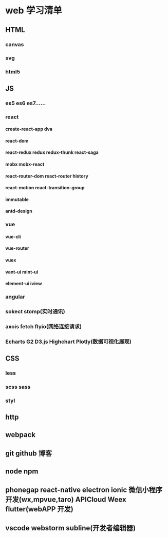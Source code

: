 # web 学习清单

## HTML

### canvas

### svg

### html5

## JS

### es5 es6 es7……

### react

#### create-react-app dva

#### react-dom

#### react-redux redux redux-thunk react-saga

#### mobx mobx-react

#### react-router-dom react-router history

#### react-motion react-transition-group

#### immutable

#### antd-design

### vue

#### vue-cli

#### vue-router

#### vuex

#### vant-ui mint-ui

#### element-ui iview

### angular

### sokect stomp(实时通讯)

### axois fetch flyio(网络连接请求)

### Echarts G2 D3.js Highchart Plotly(数据可视化展现)

## CSS

### less

### scss sass

### styl

## http

## webpack

## git github 博客

## node npm

## phonegap react-native electron ionic 微信小程序开发(wx,mpvue,taro) APICloud Weex flutter(webAPP 开发)

## vscode webstorm subline(开发者编辑器)


